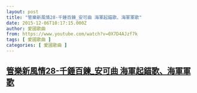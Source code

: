 ```yaml
---
layout: post
title: "管樂新風情28-千錘百鍊_安可曲 海軍起錨歌、海軍軍歌"
date: 2015-12-06T10:17:15.000Z
author: 愛國歌曲
from: https://www.youtube.com/watch?v=0X7D4AJzf7k
tags: [ 愛國歌曲 ]
categories: [ 愛國歌曲 ]
---
```

<!--1449397035000-->
[管樂新風情28-千錘百鍊_安可曲 海軍起錨歌、海軍軍歌](https://www.youtube.com/watch?v=0X7D4AJzf7k)
------

<div>

</div>
